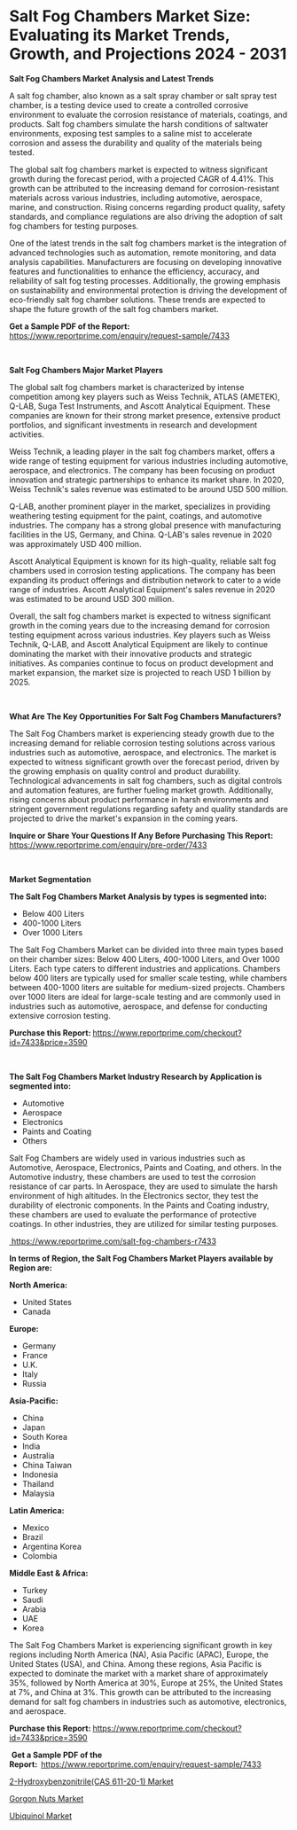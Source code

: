 <p><h1>Salt Fog Chambers Market Size: Evaluating its Market Trends, Growth, and Projections 2024 - 2031</h1></p><p><strong>Salt Fog Chambers Market Analysis and Latest Trends</strong></p>
<p><p>A salt fog chamber, also known as a salt spray chamber or salt spray test chamber, is a testing device used to create a controlled corrosive environment to evaluate the corrosion resistance of materials, coatings, and products. Salt fog chambers simulate the harsh conditions of saltwater environments, exposing test samples to a saline mist to accelerate corrosion and assess the durability and quality of the materials being tested.</p><p>The global salt fog chambers market is expected to witness significant growth during the forecast period, with a projected CAGR of 4.41%. This growth can be attributed to the increasing demand for corrosion-resistant materials across various industries, including automotive, aerospace, marine, and construction. Rising concerns regarding product quality, safety standards, and compliance regulations are also driving the adoption of salt fog chambers for testing purposes.</p><p>One of the latest trends in the salt fog chambers market is the integration of advanced technologies such as automation, remote monitoring, and data analysis capabilities. Manufacturers are focusing on developing innovative features and functionalities to enhance the efficiency, accuracy, and reliability of salt fog testing processes. Additionally, the growing emphasis on sustainability and environmental protection is driving the development of eco-friendly salt fog chamber solutions. These trends are expected to shape the future growth of the salt fog chambers market.</p></p>
<p><strong>Get a Sample PDF of the Report:&nbsp;</strong> <a href="https://www.reportprime.com/enquiry/request-sample/7433">https://www.reportprime.com/enquiry/request-sample/7433</a></p>
<p>&nbsp;</p>
<p><strong>Salt Fog Chambers Major Market Players</strong></p>
<p><p>The global salt fog chambers market is characterized by intense competition among key players such as Weiss Technik, ATLAS (AMETEK), Q-LAB, Suga Test Instruments, and Ascott Analytical Equipment. These companies are known for their strong market presence, extensive product portfolios, and significant investments in research and development activities.</p><p>Weiss Technik, a leading player in the salt fog chambers market, offers a wide range of testing equipment for various industries including automotive, aerospace, and electronics. The company has been focusing on product innovation and strategic partnerships to enhance its market share. In 2020, Weiss Technik's sales revenue was estimated to be around USD 500 million.</p><p>Q-LAB, another prominent player in the market, specializes in providing weathering testing equipment for the paint, coatings, and automotive industries. The company has a strong global presence with manufacturing facilities in the US, Germany, and China. Q-LAB's sales revenue in 2020 was approximately USD 400 million.</p><p>Ascott Analytical Equipment is known for its high-quality, reliable salt fog chambers used in corrosion testing applications. The company has been expanding its product offerings and distribution network to cater to a wide range of industries. Ascott Analytical Equipment's sales revenue in 2020 was estimated to be around USD 300 million.</p><p>Overall, the salt fog chambers market is expected to witness significant growth in the coming years due to the increasing demand for corrosion testing equipment across various industries. Key players such as Weiss Technik, Q-LAB, and Ascott Analytical Equipment are likely to continue dominating the market with their innovative products and strategic initiatives. As companies continue to focus on product development and market expansion, the market size is projected to reach USD 1 billion by 2025.</p></p>
<p>&nbsp;</p>
<p><strong>What Are The Key Opportunities For Salt Fog Chambers Manufacturers?</strong></p>
<p><p>The Salt Fog Chambers market is experiencing steady growth due to the increasing demand for reliable corrosion testing solutions across various industries such as automotive, aerospace, and electronics. The market is expected to witness significant growth over the forecast period, driven by the growing emphasis on quality control and product durability. Technological advancements in salt fog chambers, such as digital controls and automation features, are further fueling market growth. Additionally, rising concerns about product performance in harsh environments and stringent government regulations regarding safety and quality standards are projected to drive the market's expansion in the coming years.</p></p>
<p><strong>Inquire or Share Your Questions If Any Before Purchasing This Report:</strong> <a href="https://www.reportprime.com/enquiry/pre-order/7433">https://www.reportprime.com/enquiry/pre-order/7433</a></p>
<p>&nbsp;</p>
<p><strong>Market Segmentation</strong></p>
<p><strong>The Salt Fog Chambers Market Analysis by types is segmented into:</strong></p>
<p><ul><li>Below 400 Liters</li><li>400-1000 Liters</li><li>Over 1000 Liters</li></ul></p>
<p><p>The Salt Fog Chambers Market can be divided into three main types based on their chamber sizes: Below 400 Liters, 400-1000 Liters, and Over 1000 Liters. Each type caters to different industries and applications. Chambers below 400 liters are typically used for smaller scale testing, while chambers between 400-1000 liters are suitable for medium-sized projects. Chambers over 1000 liters are ideal for large-scale testing and are commonly used in industries such as automotive, aerospace, and defense for conducting extensive corrosion testing.</p></p>
<p><strong>Purchase this Report:&nbsp;</strong><a href="https://www.reportprime.com/checkout?id=7433&price=3590">https://www.reportprime.com/checkout?id=7433&price=3590</a></p>
<p>&nbsp;</p>
<p><strong>The Salt Fog Chambers Market Industry Research by Application is segmented into:</strong></p>
<p><ul><li>Automotive</li><li>Aerospace</li><li>Electronics</li><li>Paints and Coating</li><li>Others</li></ul></p>
<p><p>Salt Fog Chambers are widely used in various industries such as Automotive, Aerospace, Electronics, Paints and Coating, and others. In the Automotive industry, these chambers are used to test the corrosion resistance of car parts. In Aerospace, they are used to simulate the harsh environment of high altitudes. In the Electronics sector, they test the durability of electronic components. In the Paints and Coating industry, these chambers are used to evaluate the performance of protective coatings. In other industries, they are utilized for similar testing purposes.</p></p>
<p><a href="https://www.reportprime.com/salt-fog-chambers-r7433">&nbsp;https://www.reportprime.com/salt-fog-chambers-r7433</a></p>
<p><strong>In terms of Region, the Salt Fog Chambers Market Players available by Region are:</strong></p>
<p>
    <p> <strong> North America: </strong>
        <ul>
            <li>United States</li>
            <li>Canada</li>
        </ul>
        </p> 
    <p> <strong> Europe: </strong>
        <ul>
            <li>Germany</li>
            <li>France</li>
            <li>U.K.</li>
            <li>Italy</li>
            <li>Russia</li>
        </ul>
        </p> 
    <p> <strong> Asia-Pacific: </strong>
        <ul>
            <li>China</li>
            <li>Japan</li>
            <li>South Korea</li>
            <li>India</li>
            <li>Australia</li>
            <li>China Taiwan</li>
            <li>Indonesia</li>
            <li>Thailand</li>
            <li>Malaysia</li>
        </ul>
        </p> 
    <p> <strong> Latin America: </strong>
        <ul>
            <li>Mexico</li>
            <li>Brazil</li>
            <li>Argentina Korea</li>
            <li>Colombia</li>
        </ul>
        </p> 
    <p> <strong> Middle East & Africa: </strong>
        <ul>
            <li>Turkey</li>
            <li>Saudi</li>
            <li>Arabia</li>
            <li>UAE</li>
            <li>Korea</li>
        </ul>
    </p>
    </p>
<p><p>The Salt Fog Chambers Market is experiencing significant growth in key regions including North America (NA), Asia Pacific (APAC), Europe, the United States (USA), and China. Among these regions, Asia Pacific is expected to dominate the market with a market share of approximately 35%, followed by North America at 30%, Europe at 25%, the United States at 7%, and China at 3%. This growth can be attributed to the increasing demand for salt fog chambers in industries such as automotive, electronics, and aerospace.</p></p>
<p><strong>Purchase this Report: </strong><a href="https://www.reportprime.com/checkout?id=7433&price=3590">https://www.reportprime.com/checkout?id=7433&price=3590</a></p>
<p>&nbsp;<strong>Get a Sample PDF of the Report:&nbsp;&nbsp;</strong><a href="https://www.reportprime.com/enquiry/request-sample/7433">https://www.reportprime.com/enquiry/request-sample/7433</a></p>
<p><strong></strong></p>
<p><p><a href="https://www.linkedin.com/pulse/2-hydroxybenzonitrilecas-611-20-1-market-share-amp-new-mb98f?trackingId=r2M3a92P0nOYtx2Vn2Cjew%3D%3D">2-Hydroxybenzonitrile(CAS 611-20-1) Market</a></p><p><a href="https://www.linkedin.com/pulse/gorgon-nuts-market-offer-valuable-insights-size-share-trends-xh1xf?trackingId=62Irq2ncVFwAdysedN30mA%3D%3D">Gorgon Nuts Market</a></p><p><a href="https://www.linkedin.com/pulse/ubiquinol-market-comprehensive-report-its-share-amp-growth-trends-npxlf?trackingId=cbeURTx0XAjvS671g7QgkA%3D%3D">Ubiquinol Market</a></p></p>